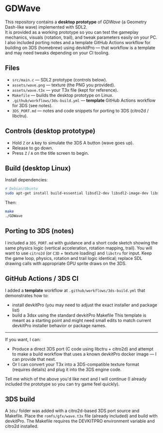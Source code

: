 
# GDWave

This repository contains a **desktop prototype** of *GDWave* (a Geometry Dash-like wave) implemented with SDL2.  
It is provided as a working prototype so you can test the gameplay mechanics, visuals (rotation, trail), and tweak parameters easily on your PC. I also included porting notes and a template GitHub Actions workflow for building on 3DS (homebrew) using devkitPro — that workflow is a template and may need tweaks depending on your CI tooling.

## Files
- `src/main.c` — SDL2 prototype (controls below).
- `assets/wave.png` — texture (the PNG you provided).
- `assets/wave.t3x` — your T3x file (kept for reference).
- `Makefile` — builds the desktop prototype on Linux.
- `.github/workflows/3ds-build.yml` — **template** GitHub Actions workflow for 3DS (see notes).
- `3DS_PORT.md` — notes and code snippets for porting to 3DS (citro2d / libctru).

## Controls (desktop prototype)
- Hold `Z` or `A` key to simulate the 3DS A button (wave goes up).
- Release to go down.
- Press `Z` / `A` on the title screen to begin.

## Build (desktop Linux)
Install dependencies:
```bash
# Debian/Ubuntu
sudo apt-get install build-essential libsdl2-dev libsdl2-image-dev libsdl2-ttf-dev
```
Then:
```bash
make
./GDWave
```

## Porting to 3DS (notes)
I included a `3DS_PORT.md` with guidance and a short code sketch showing the same physics logic (vertical acceleration, rotation mapping, trail). You will want to use `citro2d` (or `C3D` + texture loading) and `libctru` for input. Keep the game loop, physics, rotation and trail logic identical; replace SDL drawing calls with appropriate GPU sprite draws on the 3DS.

## GitHub Actions / 3DS CI
I added a **template** workflow at `.github/workflows/3ds-build.yml` that demonstrates how to:
- install devkitPro (you may need to adjust the exact installer and package list)
- build a 3dsx using the standard devkitPro Makefile
This template is meant as a starting point and might need small edits to match current devkitPro installer behavior or package names.

---

If you want, I can:
- Produce a direct 3DS port (C code using libctru + citro2d) and attempt to make a build workflow that uses a known devkitPro docker image — I can provide that next.
- Or I can convert your T3x into a 3DS-compatible texture format (requires details) and plug it into the 3DS engine code.

Tell me which of the above you'd like next and I will continue (I already included the prototype so you can try game feel quickly).


## 3DS build
A `3ds/` folder was added with a citro2d-based 3DS port source and Makefile. Place the `romfs/gfx/wave.t3x` file (already included) and build with devkitPro. The Makefile requires the DEVKITPRO environment variable and citro2d installed.
